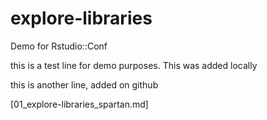 # explore-libraries
Demo for Rstudio::Conf

this is a test line for demo purposes. This was added locally

this is another line, added on github

[01_explore-libraries_spartan.md]
